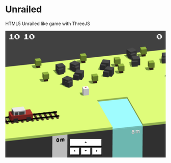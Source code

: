 # Unrailed
 HTML5 Unrailed like game with ThreeJS

![ScreenShot](https://github.com/julienkermarec/Unrailed-like-in-HTML5-ThreeJS/blob/master/unrailed.png?raw=true)
